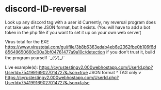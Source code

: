 # discord-ID-reversal
Look up any discord tag with a user id
Currently, my reversal program does not take use of the JSON format, but it exists.
(You will have to add a bot token in the php file if you want to set it up on your own web server)

Virus total for the EXE https://www.virustotal.com/gui/file/3b8b6363edab4eb6e2362fbe0b106f6d85649650690d00a3bf04761477a9a10c/detection
if you don't trust it, build the program yourself ¯\_(ツ)_/¯


Live example(s):
https://cyrustestingv2.000webhostapp.com/UserId.php?UserId=754199169027014727&Json=true
JSON format ^ 
TAG only    v
https://cyrustestingv2.000webhostapp.com/UserId.php?UserId=754199169027014727&Json=false
